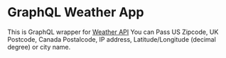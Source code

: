 # GraphQL Weather App

This is GraphQL wrapper for [Weather API](https://weatherapi.com)
You can Pass US Zipcode, UK Postcode, Canada Postalcode, IP address, Latitude/Longitude (decimal degree) or city name.
